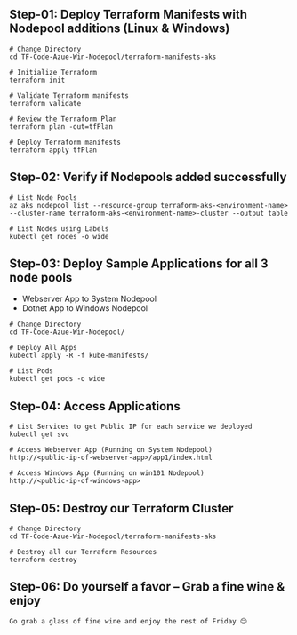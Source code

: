 ## Step-01: Deploy Terraform Manifests with Nodepool additions (Linux & Windows)
```
# Change Directory
cd TF-Code-Azue-Win-Nodepool/terraform-manifests-aks
 
# Initialize Terraform
terraform init
 
# Validate Terraform manifests
terraform validate
 
# Review the Terraform Plan
terraform plan -out=tfPlan
 
# Deploy Terraform manifests
terraform apply tfPlan
```
 
## Step-02: Verify if Nodepools added successfully
```
# List Node Pools
az aks nodepool list --resource-group terraform-aks-<environment-name> --cluster-name terraform-aks-<environment-name>-cluster --output table
 
# List Nodes using Labels
kubectl get nodes -o wide
```
 

## Step-03: Deploy Sample Applications for all 3 node pools
- Webserver App to System Nodepool
- Dotnet App to Windows Nodepool
```
# Change Directory
cd TF-Code-Azue-Win-Nodepool/

# Deploy All Apps
kubectl apply -R -f kube-manifests/
 
# List Pods
kubectl get pods -o wide
```
 
## Step-04: Access Applications
```
# List Services to get Public IP for each service we deployed
kubectl get svc
 
# Access Webserver App (Running on System Nodepool)
http://<public-ip-of-webserver-app>/app1/index.html
 
# Access Windows App (Running on win101 Nodepool)
http://<public-ip-of-windows-app>
```
 
## Step-05: Destroy our Terraform Cluster
```
# Change Directory
cd TF-Code-Azue-Win-Nodepool/terraform-manifests-aks
 
# Destroy all our Terraform Resources
terraform destroy
```
 
## Step-06: Do yourself a favor – Grab a fine wine & enjoy
```
Go grab a glass of fine wine and enjoy the rest of Friday 😊
